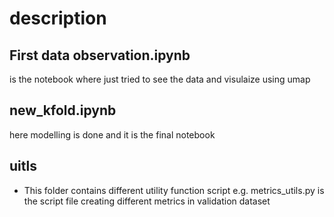 # description  

## First data observation.ipynb

is the notebook where just tried to see the data and visulaize using umap

## new_kfold.ipynb

here modelling is done and it is the final notebook


## uitls

- This folder contains different utility function script
e.g. metrics_utils.py is the script file creating different metrics in validation dataset

  
